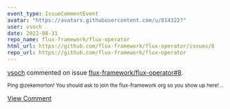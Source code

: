 ```yaml
---
event_type: IssueCommentEvent
avatar: "https://avatars.githubusercontent.com/u/814322?"
user: vsoch
date: 2022-08-31
repo_name: flux-framework/flux-operator
html_url: https://github.com/flux-framework/flux-operator/issues/8
repo_url: https://github.com/flux-framework/flux-operator
---
```


<a href='https://github.com/vsoch' target='_blank'>vsoch</a> commented on issue <a href='https://github.com/flux-framework/flux-operator/issues/8' target='_blank'>flux-framework/flux-operator#8</a>.

<small>Ping @zekemorton! You should ask to join the flux-framework org so you show up here!...</small>

<a href='https://github.com/flux-framework/flux-operator/issues/8' target='_blank'>View Comment</a>